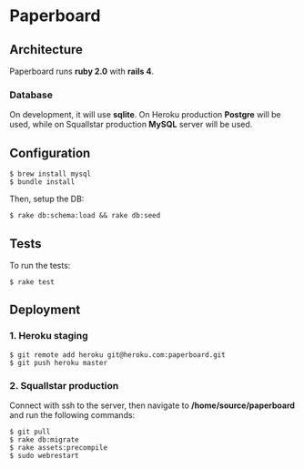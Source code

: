 # Paperboard

## Architecture

Paperboard runs **ruby 2.0** with **rails 4**.

### Database

On development, it will use **sqlite**.
On Heroku production **Postgre** will be used, while on Squallstar production **MySQL** server will be used.

## Configuration

    $ brew install mysql
    $ bundle install

Then, setup the DB:

    $ rake db:schema:load && rake db:seed


## Tests

To run the tests:

    $ rake test


## Deployment

### 1. Heroku staging

    $ git remote add heroku git@heroku.com:paperboard.git
    $ git push heroku master

### 2. Squallstar production

Connect with ssh to the server, then navigate to **/home/source/paperboard** and run the following commands:

    $ git pull
    $ rake db:migrate
    $ rake assets:precompile
    $ sudo webrestart
